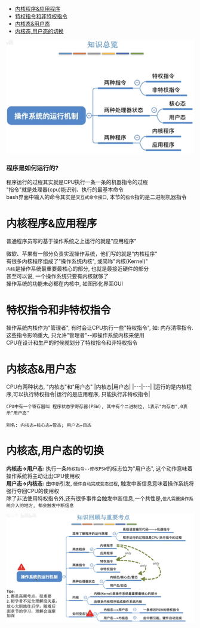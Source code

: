 - [内核程序\&应用程序](#内核程序应用程序)
- [特权指令和非特权指令](#特权指令和非特权指令)
- [内核态\&用户态](#内核态用户态)
- [内核态,用户态的切换](#内核态用户态的切换)


<img src="img/操作系统的运行机制.png">

### 程序是如何运行的?

程序运行的过程其实就是CPU执行一条一条的机器指令的过程\
"指令"就是处理器(cpu)能识别、执行的最基本命令\
bash界面中输入的命令其实是`交互式命令接口`, 本节的`指令`指的是二进制机器指令

# 内核程序&应用程序
普通程序员写的基于操作系统之上运行的就是"应用程序"

微软、苹果有一部分负责实现操作系统，他们写的就是“内核程序”\
有很多内核程序组成了"操作系统内核", 或简称"内核(Kernel)"\
`内核`是操作系统最重要最核心的部分, 也就是最接近硬件的部分\
甚至可以说, 一个操作系统只要有内核就够了\
操作系统的功能未必都在内核中, 如图形化界面GUI

# 特权指令和非特权指令
操作系统内核作为"管理者", 有时会让CPU执行一些"特权指令", 如: 内存清零指令. 这些指令影响重大, 只允许"管理者"--即操作系统内核来使用\
CPU在设计和生产的时候就划分了特权指令和非特权指令

# 内核态&用户态
CPU有两种状态, "内核态"和"用户态"
|内核态|用户态|
|---|---|
|运行的是内核程序,可以执行特权指令|运行的是应用程序, 只能执行非特权指令|

    CPU中有一个寄存器叫 程序状态字寄存器(PSW), 其中有个二进制位, 1表示"内存态",0表示"用户态"

    别名: 内核态=核心态=管态; 用户态=目态

# 内核态,用户态的切换
**内核态->用户态:** 执行一条`特权指令--修改PSW`的标志位为"用户态", 这个动作意味着操作系统将主动让出CPU使用权\
**用户态->内核态:** 由`中断`引发, `硬件自动完成变态过程`, 触发中断信息意味着操作系统将强行夺回CPU的使用权\
除了非法使用特权指令外,还有很多事件会触发中断信息,一个共性是,`但凡需要操作系统介入的地方, 都会触发中断信息`

<img src="img/操作系统的运行机制(考点).png">
